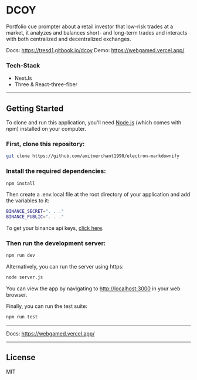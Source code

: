 # DCOY
Portfolio cue prompter about a retail investor that low-risk trades at a market, it analyzes and balances short- and long-term trades and interacts with both centralized and decentralized exchanges.

Docs: https://tresd1.gitbook.io/dcoy
Demo: https://webgamed.vercel.app/

### Tech-Stack
* NextJs
* Three & React-three-fiber

-----
## Getting Started

To clone and run this application, you'll need [Node.js](https://nodejs.org/) (which comes with npm) installed on your computer.

### First, clone this repository:
```bash
git clone https://github.com/amitmerchant1990/electron-markdownify
```

### Install the required dependencies:
```bash
npm install
```
Then create a .env.local file at the root directory of your application and add the variables to it:
```bash
BINANCE_SECRET=". . ."
BINANCE_PUBLIC=". . ."
```
To get your binance api keys, [click here](https://www.binance.com/en/support/faq/how-to-create-api-360002502072).



### Then run the development server:
```bash
npm run dev
```
Alternatively, you can run the server using https:
```bash
node server.js
```
You can view the app by navigating to [http://localhost:3000](http://localhost:3000) in your web browser.

 
Finally, you can run the test suite:
```bash
npm run test
```

---

Docs: https://webgamed.vercel.app/

---

## License

MIT